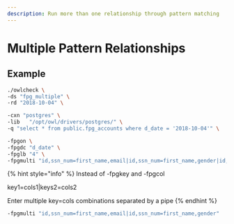 ```yaml
---
description: Run more than one relationship through pattern matching
---
```


# Multiple Pattern Relationships

## Example

```bash
./owlcheck \
-ds "fpg_multiple" \
-rd "2018-10-04" \

-cxn "postgres" \
-lib   "/opt/owl/drivers/postgres/" \
-q "select * from public.fpg_accounts where d_date = '2018-10-04'" \

-fpgon \
-fpgdc "d_date" \
-fpglb "4" \
-fpgmulti "id,ssn_num=first_name,email|id,ssn_num=first_name,gender|id,ssn_num=last_name" 
```

{% hint style="info" %}
Instead of -fpgkey and -fpgcol

key1=cols1\|keys2=cols2

Enter multiple key=cols combinations separated by a pipe
{% endhint %}

```bash
-fpgmulti "id,ssn_num=first_name,email|id,ssn_num=first_name,gender"

```




